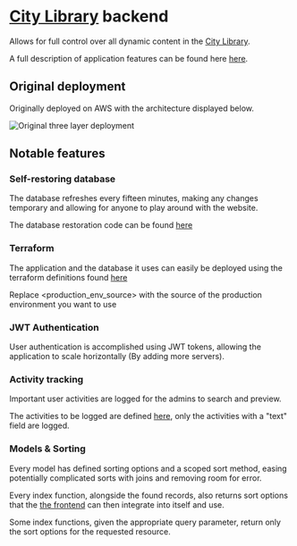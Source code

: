 # [City Library](https://dszkzv3o6c2jj.cloudfront.net) backend

Allows for full control over all dynamic content in the [City Library](https://dszkzv3o6c2jj.cloudfront.net).

A full description of application features can be found here [here](https://dszkzv3o6c2jj.cloudfront.net/documentation.pdf).

## Original deployment

Originally deployed on AWS with the architecture displayed below.

![Original three layer deployment](https://i.imgur.com/UPA5tK6.png "Original deployment")

## Notable features

### Self-restoring database

The database refreshes every fifteen minutes, making any changes temporary and allowing for anyone to play around with the website.

The database restoration code can be found [here](https://github.com/techbabette/libraryBackend/blob/dev/database-loader/main.py)

### Terraform

The application and the database it uses can easily be deployed using the terraform definitions found [here](https://github.com/techbabette/libraryBackend/blob/dev/.tf.example)

Replace <production_env_source> with the source of the production environment you want to use

### JWT Authentication

User authentication is accomplished using JWT tokens, allowing the application to scale horizontally (By adding more servers).

### Activity tracking

Important user activities are logged for the admins to search and preview.

The activities to be logged are defined [here](https://github.com/techbabette/libraryBackend/blob/dev/application/storage/json/routeMap.json), only the activities with a "text" field are logged.

### Models & Sorting

Every model has defined sorting options and a scoped sort method, easing potentially complicated sorts with joins and removing room for error.

Every index function, alongside the found records, also returns sort options that the [the frontend](https://github.com/techbabette/LibraryFrontend) can then integrate into itself and use.

Some index functions, given the appropriate query parameter, return only the sort options for the requested resource.
